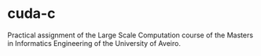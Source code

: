 # cuda-c
Practical assignment of the Large Scale Computation course of the Masters in Informatics Engineering of the University of Aveiro.
